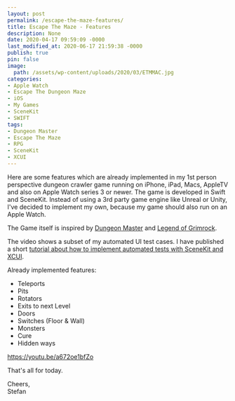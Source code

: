 ```yaml
---
layout: post
permalink: /escape-the-maze-features/
title: Escape The Maze - Features
description: None
date: 2020-04-17 09:59:09 -0000
last_modified_at: 2020-06-17 21:59:38 -0000
publish: true
pin: false
image:
  path: /assets/wp-content/uploads/2020/03/ETMMAC.jpg
categories:
- Apple Watch
- Escape The Dungeon Maze
- iOS
- My Games
- SceneKit
- SWIFT
tags:
- Dungeon Master
- Escape The Maze
- RPG
- SceneKit
- XCUI
---
```

Here are some features which are already implemented in my 1st person perspective dungeon crawler game running on iPhone, iPad, Macs, AppleTV and also on Apple Watch series 3 or newer. The game is developed in Swift and SceneKit. Instead of using a 3rd party game engine like Unreal or Unity, I've decided to implement my own, because my game should also run on an Apple Watch.

The Game itself is inspired by [Dungeon Master](https://en.wikipedia.org/wiki/Dungeon_Master_\(video_game\)) and [Legend of Grimrock](https://apps.apple.com/app/legend-of-grimrock/id965096605).

The video shows a subset of my automated UI test cases. I have published a short [tutorial about how to implement automated tests with SceneKit and XCUI](/xcui-tests-scenekit). 

Already implemented features:

  * Teleports
  * Pits
  * Rotators
  * Exits to next Level
  * Doors
  * Switches (Floor & Wall)
  * Monsters
  * Cure
  * Hidden ways



https://youtu.be/a672oe1bfZo 

That's all for today.

Cheers,  
Stefan
